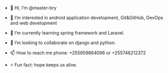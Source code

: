 - 👋 Hi, I’m @master-bry
- 👀 I’m interested in android application development, Git&GitHub, DevOps and web development
- 🌱 I’m currently learning spring framework and Laravel.
- 💞️ I’m looking to collaborate on django and python.
- 📫 How to reach me phone: +255659864096 or +255746212372
  
- ⚡ Fun fact: hope keeps us alive.

